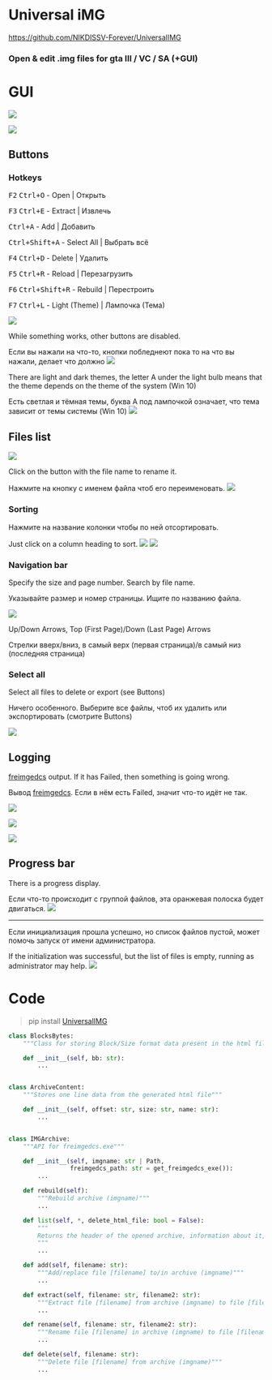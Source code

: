 # Universal iMG

https://github.com/NIKDISSV-Forever/UniversalIMG

### Open & edit .img files for gta III / VC / SA (+GUI)

# GUI

![](https://github.com/NIKDISSV-Forever/UniversalIMG/raw/main/screenshots/main.png)

![](https://github.com/NIKDISSV-Forever/UniversalIMG/raw/main/screenshots/1.png)

## Buttons

### Hotkeys

<kbd>F2</kbd> <kbd>Ctrl+O</kbd> - Open | Открыть

<kbd>F3</kbd> <kbd>Ctrl+E</kbd> - Extract | Извлечь

<kbd>Ctrl+A</kbd> - Add | Добавить

<kbd>Ctrl+Shift+A</kbd> - Select All | Выбрать всё

<kbd>F4</kbd> <kbd>Ctrl+D</kbd> - Delete | Удалить

<kbd>F5</kbd> <kbd>Ctrl+R</kbd> - Reload | Перезагрузить

<kbd>F6</kbd> <kbd>Ctrl+Shift+R</kbd> - Rebuild | Перестроить

<kbd>F7</kbd> <kbd>Ctrl+L</kbd> - Light (Theme) | Лампочка (Тема)

![](https://github.com/NIKDISSV-Forever/UniversalIMG/raw/main/screenshots/4.png)

While something works, other buttons are disabled.

Если вы нажали на что-то, кнопки побледнеют пока то на что вы нажали, делает что должно
![](https://github.com/NIKDISSV-Forever/UniversalIMG/raw/main/screenshots/8.png)

There are light and dark themes, the letter A under the light bulb means that the theme depends on the theme of the
system (Win 10)

Есть светлая и тёмная темы, буква A под лампочкой означает, что тема зависит от темы системы (Win 10)
![](https://github.com/NIKDISSV-Forever/UniversalIMG/raw/main/screenshots/14.png)

## Files list

![](https://github.com/NIKDISSV-Forever/UniversalIMG/raw/main/screenshots/10.png)

Click on the button with the file name to rename it.

Нажмите на кнопку с именем файла чтоб его переименовать.
![](https://github.com/NIKDISSV-Forever/UniversalIMG/raw/main/screenshots/12.png)

### Sorting

Нажмите на название колонки чтобы по ней отсортировать.

Just click on a column heading to sort.
![](https://github.com/NIKDISSV-Forever/UniversalIMG/raw/main/screenshots/2.png)
![](https://github.com/NIKDISSV-Forever/UniversalIMG/raw/main/screenshots/11.png)

### Navigation bar

Specify the size and page number. Search by file name.

Указывайте размер и номер страницы. Ищите по названию файла.

![](https://github.com/NIKDISSV-Forever/UniversalIMG/raw/main/screenshots/9.png)

Up/Down Arrows, Top (First Page)/Down (Last Page) Arrows

Стрелки вверх/вниз, в самый верх (первая страница)/в самый низ (последняя страница)

### Select all

Select all files to delete or export (see Buttons)

Ничего особенного. Выберите все файлы, чтоб их удалить или экспортировать (смотрите Buttons)

![](https://github.com/NIKDISSV-Forever/UniversalIMG/raw/main/screenshots/3.png)

## Logging

[freimgedcs](https://code.google.com/archive/p/freimgedcs) output. If it has Failed, then something is going wrong.

Вывод [freimgedcs](https://code.google.com/archive/p/freimgedcs). Если в нём есть Failed, значит что-то идёт не так.

![](https://github.com/NIKDISSV-Forever/UniversalIMG/raw/main/screenshots/5.png)

![](https://github.com/NIKDISSV-Forever/UniversalIMG/raw/main/screenshots/6.png)

![](https://github.com/NIKDISSV-Forever/UniversalIMG/raw/main/screenshots/13.png)

## Progress bar

There is a progress display.

Если что-то происходит с группой файлов, эта оранжевая полоска будет двигаться.
![](https://github.com/NIKDISSV-Forever/UniversalIMG/raw/main/screenshots/7.png)

---

Если инициализация прошла успешно, но список файлов пустой, может помочь запуск от имени администратора.

If the initialization was successful, but the list of files is empty, running as administrator may help.
![](https://github.com/NIKDISSV-Forever/UniversalIMG/raw/main/screenshots/error.png)

# Code

> pip install [UniversalIMG](https://pypi.org/project/UniversalIMG)

```python
class BlocksBytes:
    """Class for storing Block/Size format data present in the html file generated by the -lst command"""

    def __init__(self, bb: str):
        ...


class ArchiveContent:
    """Stores one line data from the generated html file"""

    def __init__(self, offset: str, size: str, name: str):
        ...


class IMGArchive:
    """API for freimgedcs.exe"""

    def __init__(self, imgname: str | Path,
                 freimgedcs_path: str = get_freimgedcs_exe()):
        ...

    def rebuild(self):
        """Rebuild archive (imgname)"""
        ...

    def list(self, *, delete_html_file: bool = False):
        """
        Returns the header of the opened archive, information about it, and a list of files of the class ArchiveContent
        """
        ...

    def add(self, filename: str):
        """Add/replace file [filename] to/in archive (imgname)"""
        ...

    def extract(self, filename: str, filename2: str):
        """Extract file [filename] from archive (imgname) to file [filename2]"""
        ...

    def rename(self, filename: str, filename2: str):
        """Rename file [filename] in archive (imgname) to file [filename2]"""
        ...

    def delete(self, filename: str):
        """Delete file [filename] from archive (imgname)"""
        ...
```
